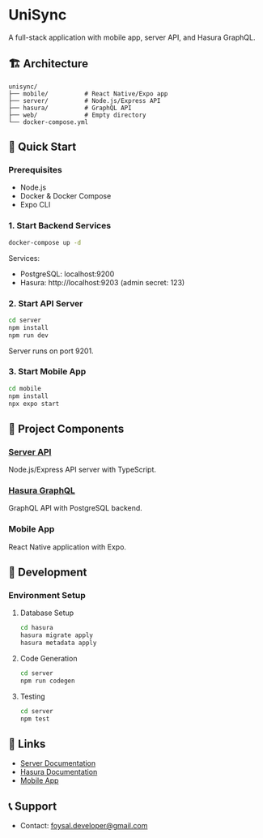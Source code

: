 # UniSync

A full-stack application with mobile app, server API, and Hasura GraphQL.

## 🏗️ Architecture

```
unisync/
├── mobile/          # React Native/Expo app
├── server/          # Node.js/Express API
├── hasura/          # GraphQL API
├── web/             # Empty directory
└── docker-compose.yml
```

## 🚀 Quick Start

### Prerequisites

- Node.js
- Docker & Docker Compose
- Expo CLI

### 1. Start Backend Services

```bash
docker-compose up -d
```

Services:

- PostgreSQL: localhost:9200
- Hasura: http://localhost:9203 (admin secret: 123)

### 2. Start API Server

```bash
cd server
npm install
npm run dev
```

Server runs on port 9201.

### 3. Start Mobile App

```bash
cd mobile
npm install
npx expo start
```

## 📁 Project Components

### [Server API](./server/README.md)

Node.js/Express API server with TypeScript.

### [Hasura GraphQL](./hasura/README.md)

GraphQL API with PostgreSQL backend.

### Mobile App

React Native application with Expo.

## 🔧 Development

### Environment Setup

1. Database Setup

   ```bash
   cd hasura
   hasura migrate apply
   hasura metadata apply
   ```

2. Code Generation

   ```bash
   cd server
   npm run codegen
   ```

3. Testing
   ```bash
   cd server
   npm test
   ```

## 🔗 Links

- [Server Documentation](./server/README.md)
- [Hasura Documentation](./hasura/README.md)
- [Mobile App](./mobile/)

## 📞 Support

- Contact: foysal.developer@gmail.com
